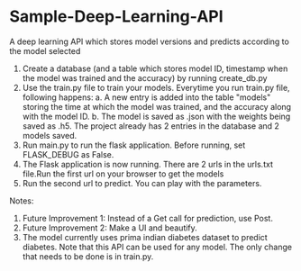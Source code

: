 # Sample-Deep-Learning-API
A deep learning API which stores model versions and predicts according to the model selected

1. Create a database (and a table which stores model ID, timestamp when the model was trained and the accuracy) by running create_db.py
2. Use the train.py file to train your models. Everytime you run train.py file, following happens:
  a. A new entry is added into the table "models" storing the time at which the model was trained, and the accuracy along with the model        ID.
  b. The model is saved as <ID>.json with the weights being saved as <ID>.h5. The project already has 2 entries in the database and 2          models saved.
3. Run main.py to run the flask application. Before running, set FLASK_DEBUG as False.
4. The Flask application is now running. There are 2 urls in the urls.txt file.Run the first url on your browser to get the models
5. Run the second url to predict. You can play with the parameters.

Notes:
1. Future Improvement 1: Instead of a Get call for prediction, use Post.
2. Future Improvement 2: Make a UI and beautify.
3. The model currently uses prima indian diabetes dataset to predict diabetes. Note that this API can be used for any model. The only change that needs to be done is in train.py. 
